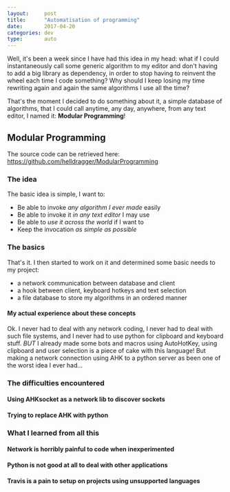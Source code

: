```yaml
---
layout:     post
title:      "Automatisation of programming"
date:       2017-04-20
categories: dev
type:       auto
---
```


Well, it's been a week since I have had this idea in my head: what if I could instantaneously call some generic algorithm to my editor and don't having to add a big library as dependency, in order to stop having to reinvent the wheel each time I code something? Why should I keep losing my time rewriting again and again the same algorithms I use all the time?

That's the moment I decided to do something about it, a simple database of algorithms, that I could call anytime, any day, anywhere, from any text editor, I named it: **Modular Programming**!

## Modular Programming

The source code can be retrieved here: https://github.com/helldragger/ModularProgramming

### The idea

The basic idea is simple, I want to:
  - Be able to invoke *any algorithm I ever made* easily
  - Be able to invoke it *in any text editor* I may use
  - Be able to *use it across the world* if I want to
  - Keep the invocation *as simple as possible*

### The basics

That's it. I then started to work on it and determined some basic needs to my project:
  - a network communication between database and client
  - a hook between client, keyboard hotkeys and text selection
  - a file database to store my algorithms in an ordered manner

#### My actual experience about these concepts

Ok. I never had to deal with any network coding, I never had to deal with such file systems, and I never had to use python for clipboard and keyboard stuff. 
*BUT* I already made some bots and macros using AutoHotKey, using clipboard and user selection is a piece of cake with this language! But making a network connection using AHK to a python server as been one of the worst idea I ever had...

### The difficulties encountered

#### Using AHKsocket as a network lib to discover sockets

#### Trying to replace AHK with python

### What I learned from all this

#### Network is horribly painful to code when inexperimented

#### Python is not good at all to deal with other applications

#### Travis is a pain to setup on projects using unsupported languages 
